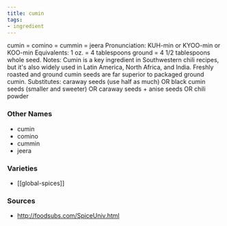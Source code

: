 ```yaml
---
title: cumin
tags:
- ingredient
---
```

cumin = comino = cummin = jeera Pronunciation: KUH-min or KYOO-min or KOO-min Equivalents: 1 oz. = 4 tablespoons ground = 4 1/2 tablespoons whole seed. Notes: Cumin is a key ingredient in Southwestern chili recipes, but it's also widely used in Latin America, North Africa, and India. Freshly roasted and ground cumin seeds are far superior to packaged ground cumin. Substitutes: caraway seeds (use half as much) OR black cumin seeds (smaller and sweeter) OR caraway seeds + anise seeds OR chili powder

### Other Names

* cumin
* comino
* cummin
* jeera

### Varieties

* [[global-spices]]

### Sources
* http://foodsubs.com/SpiceUniv.html
